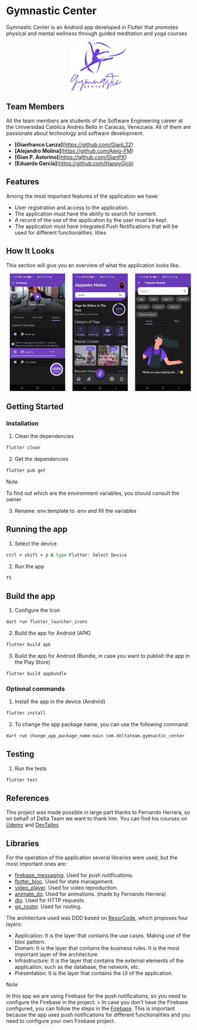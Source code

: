 # Gymnastic Center

Gymnastic Center is an Android app developed in Flutter that promotes physical and mental wellness through guided meditation and yoga courses

<div style="display: flex; flex-wrap: nowrap; justify-content: center; width: 100%">
  <img src="https://github.com/DeltaTeam-UCAB/gymnastic-center-mobile/blob/main/assets/icon/logoApp_purple.png" width="30%" style="margin: 0 10px;">
</div>

## Team Members

All the team members are students of the Software Engineering career at the Universidad Católica Andrés Bello in Caracas, Venezuela. All of them are passionate about technology and software development.

- **[Gianfranco Lanza]**(https://github.com/GianL22)
- **[Alejandro Molina]**(https://github.com/Alejo-FM)
- **[Gian P. Astorino]**(https://github.com/GianPX)
- **[Eduardo García]**(https://github.com/HappyGick)

## Features
Among the most important features of the application we have:

- User registration and access to the application.
- The application must have the ability to search for content.
- A record of the use of the application by the user must be kept.
- The application must have integrated Push Notifications that will be used for different functionalities.
lities

## How It Looks

This section will give you an overview of what the application looks like.


<div style="display: flex; flex-wrap: nowrap;">
  <img src="https://github.com/DeltaTeam-UCAB/gymnastic-center-mobile/blob/readme/public/example-1.jpeg" width="30%" style="margin: 0 10px;">
  <img src="https://github.com/DeltaTeam-UCAB/gymnastic-center-mobile/blob/readme/public/example-2.jpeg" width="30%" style="margin: 0 10px;">
  <img src="https://github.com/DeltaTeam-UCAB/gymnastic-center-mobile/blob/readme/public/example-3.jpeg" width="30%" style="margin: 0 10px;">
</div>


## Getting Started

### Installation
1. Clean the dependencies
```bash
flutter clean
```

2. Get the dependencies
```bash
flutter pub get
```

> [!NOTE]
> To find out which are the environment variables, you should consult the owner
3. Rename .env.template to .env and fill the variables

## Running the app
1. Select the device
```bash
ctrl + shift + p & type Flutter: Select Device
```

2. Run the app
```bash
f5
```

## Build the app

1. Configure the Icon
```bash
dart run flutter_launcher_icons
```

2. Build the app for Android (APK)
```bash
flutter build apk
```

3. Build the app for Android (Bundle, in case you want to publish the app in the Play Store)
```bash
flutter build appbundle
```

### Optional commands
1. Install the app in the device (Android)
```bash
flutter install
```

2. To change the app package name, you can use the following command:
```bash
dart run change_app_package_name:main com.deltateam.gymnastic_center
```

## Testing
1. Run the tests
```bash
flutter test
```

## References

This project was made possible in large part thanks to Fernando Herrera, so on behalf of Delta Team we want to thank him. You can find his courses on [Udemy](https://www.udemy.com/course/flutter-cero-a-experto/) and [DevTalles](https://cursos.devtalles.com/courses/flutter-movil-cero-a-experto)

## Libraries
For the operation of the application several libraries were used, but the most important ones are:

- [firebase_messaging](https://pub.dev/packages/firebase_messaging). Used for push notifications.
- [flutter_bloc](https://pub.dev/packages/flutter_bloc). Used for state management.
- [video_player](https://pub.dev/packages/video_player). Used for video reproduction.
- [animate_do](https://pub.dev/packages/animate_do). Used for animations. (made by Fernando Herrera)
- [dio](https://pub.dev/packages/dio). Used for HTTP requests.
- [go_router](https://pub.dev/packages/go_router). Used for routing.


The architecture used was DDD based on [ResorCode](https://resocoder.com/2020/03/09/flutter-firebase-ddd-course-1-domain-driven-design-principles/), which proposes four layers: 
- Application: It is the layer that contains the use cases. Making use of the bloc pattern.
- Domain: It is the layer that contains the business rules. It is the most important layer of the architecture.
- Infrastructure: It is the layer that contains the external elements of the application, such as the database, the network, etc.  
- Presentation: It is the layer that contains the UI of the application.


> [!NOTE]
> In this app we are using Firebase for the push notifications, so you need to configure the Firebase in the project. > In case you don't have the Firebase configured, you can follow the steps in the [Firebase](https://firebase.flutter.dev/docs/overview). This is important because the app uses push notifications for different functionalities and you need to configure your own Firebase project.

